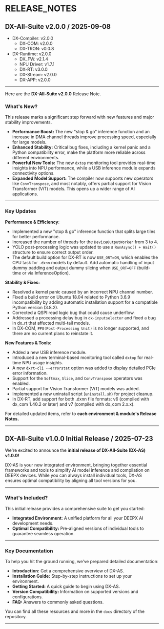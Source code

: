 # RELEASE_NOTES

## DX-All-Suite v2.0.0 / 2025-09-08

- DX-Compiler: v2.0.0
  - DX-COM: v2.0.0
  - DX-TRON: v0.0.8
- DX-Runtime: v2.0.0
  - DX_FW: v2.1.4
  - NPU Driver: v1.7.1
  - DX-RT: v3.0.0
  - DX-Stream: v2.0.0
  - DX-APP: v2.0.0

---

Here are the **DX-All-Suite v2.0.0** Release Note.

### What's New?

This release marks a significant step forward with new features and major stability improvements.

- **Performance Boost:** The new "stop & go" inference function and an increase in DMA channel threads improve processing speed, especially for large models.
- **Enhanced Stability:** Critical bug fixes, including a kernel panic and a Python compatibility error, make the platform more reliable across different environments.
- **Powerful New Tools:** The new `dxtop` monitoring tool provides real-time insights into NPU performance, while a USB inference module expands connectivity options.
- **Expanded Model Support:** The compiler now supports new operators like `ConvTranspose`, and most notably, offers partial support for Vision Transformer (ViT) models. This opens up a wider range of AI applications.

---

### Key Updates

**Performance & Efficiency:**

- Implemented a new "stop & go" inference function that splits large tiles for better performance.
- Increased the number of threads for the `DeviceOutputWorker` from 3 to 4.
- YOLO post-processing logic was updated to use a `RunAsync() + Wait()` structure to ensure correct output order.
- The default build option for DX-RT is now `USE_ORT=ON`, which enables the CPU task for `.dxnn` models by default. Add automatic handling of input dummy padding and output dummy slicing when `USE_ORT=OFF` (build-time or via InferenceOption).

**Stability & Fixes:**

- Resolved a kernel panic caused by an incorrect NPU channel number.
- Fixed a build error on Ubuntu 18.04 related to Python 3.6.9 incompatibility by adding automatic installation support for a compatible Python version (3.8.2).
- Corrected a QSPI read logic bug that could cause underflow.
- Addressed a processing delay bug in `dx-inputselector` and fixed a bug in dx_rt that affected multi-tail models.
- In DX-COM, `PPU(Post-Processing Unit)` is no longer supported, and there are no current plans to reinstate it.

**New Features & Tools:**

- Added a new USB inference module.
- Introduced a new terminal-based monitoring tool called `dxtop` for real-time NPU usage insights.
- A new `dxrt-cli --errorstat` option was added to display detailed PCIe error information.
- Support for the `Softmax`, `Slice`, and `ConvTranspose` operators was enabled.
- Partial support for Vision Transformer (ViT) models was added.
- Implemented a new uninstall script (`uninstall.sh`) for project cleanup.
- In DX-RT, add support for both .dxnn file formats: v6 (compiled with dx_com 1.40.2 or later) and v7 (compiled with dx_com 2.x.x).

For detailed updated items, refer to **each environment & module's Release Notes.**

---

## DX-All-Suite v1.0.0 Initial Release / 2025-07-23

We're excited to announce the **initial release of DX-All-Suite (DX-AS) v1.0.0!**

DX-AS is your new integrated environment, bringing together essential frameworks and tools to simplify AI model inference and compilation on DEEPX devices. While you can always install individual tools, DX-AS ensures optimal compatibility by aligning all tool versions for you.

---

### What's Included?

This initial release provides a comprehensive suite to get you started:

- **Integrated Environment:** A unified platform for all your DEEPX AI development needs.
- **Optimal Compatibility:** Pre-aligned versions of individual tools to guarantee seamless operation.

---

### Key Documentation

To help you hit the ground running, we've prepared detailed documentation:

- **Introduction:** Get a comprehensive overview of DX-AS.
- **Installation Guide:** Step-by-step instructions to set up your environment.
- **Getting Started:** A quick guide to begin using DX-AS.
- **Version Compatibility:** Information on supported versions and configurations.
- **FAQ:** Answers to commonly asked questions.

You can find all these resources and more in the `docs` directory of the repository.

---

